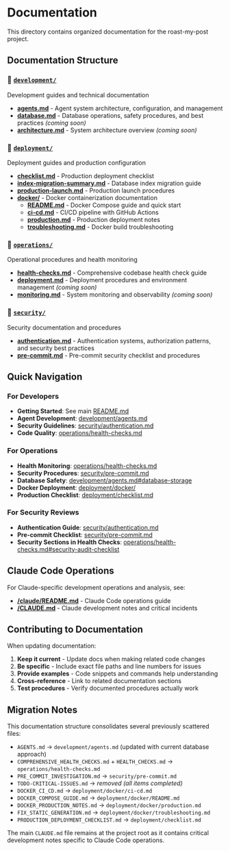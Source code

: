 # Documentation

This directory contains organized documentation for the roast-my-post project.

## Documentation Structure

### 📁 [`development/`](development/)
Development guides and technical documentation

- **[agents.md](development/agents.md)** - Agent system architecture, configuration, and management
- **[database.md](development/database.md)** - Database operations, safety procedures, and best practices *(coming soon)*
- **[architecture.md](development/architecture.md)** - System architecture overview *(coming soon)*

### 📁 [`deployment/`](deployment/)
Deployment guides and production configuration

- **[checklist.md](deployment/checklist.md)** - Production deployment checklist
- **[index-migration-summary.md](deployment/index-migration-summary.md)** - Database index migration guide
- **[production-launch.md](deployment/production-launch.md)** - Production launch procedures
- **[docker/](deployment/docker/)** - Docker containerization documentation
  - **[README.md](deployment/docker/README.md)** - Docker Compose guide and quick start
  - **[ci-cd.md](deployment/docker/ci-cd.md)** - CI/CD pipeline with GitHub Actions
  - **[production.md](deployment/docker/production.md)** - Production deployment notes
  - **[troubleshooting.md](deployment/docker/troubleshooting.md)** - Docker build troubleshooting

### 📁 [`operations/`](operations/)
Operational procedures and health monitoring

- **[health-checks.md](operations/health-checks.md)** - Comprehensive codebase health check guide
- **[deployment.md](operations/deployment.md)** - Deployment procedures and environment management *(coming soon)*
- **[monitoring.md](operations/monitoring.md)** - System monitoring and observability *(coming soon)*

### 📁 [`security/`](security/)
Security documentation and procedures

- **[authentication.md](security/authentication.md)** - Authentication systems, authorization patterns, and security best practices
- **[pre-commit.md](security/pre-commit.md)** - Pre-commit security checklist and procedures

## Quick Navigation

### For Developers
- **Getting Started**: See main [README.md](../README.md)
- **Agent Development**: [development/agents.md](development/agents.md)
- **Security Guidelines**: [security/authentication.md](security/authentication.md)
- **Code Quality**: [operations/health-checks.md](operations/health-checks.md)

### For Operations
- **Health Monitoring**: [operations/health-checks.md](operations/health-checks.md)
- **Security Procedures**: [security/pre-commit.md](security/pre-commit.md)
- **Database Safety**: [development/agents.md#database-storage](development/agents.md#database-storage)
- **Docker Deployment**: [deployment/docker/](deployment/docker/)
- **Production Checklist**: [deployment/checklist.md](deployment/checklist.md)

### For Security Reviews
- **Authentication Guide**: [security/authentication.md](security/authentication.md)
- **Pre-commit Checklist**: [security/pre-commit.md](security/pre-commit.md)
- **Security Sections in Health Checks**: [operations/health-checks.md#security-audit-checklist](operations/health-checks.md#security-audit-checklist)

## Claude Code Operations

For Claude-specific development operations and analysis, see:
- **[/claude/README.md](../claude/README.md)** - Claude Code operations guide
- **[/CLAUDE.md](../CLAUDE.md)** - Claude development notes and critical incidents

## Contributing to Documentation

When updating documentation:

1. **Keep it current** - Update docs when making related code changes
2. **Be specific** - Include exact file paths and line numbers for issues
3. **Provide examples** - Code snippets and commands help understanding
4. **Cross-reference** - Link to related documentation sections
5. **Test procedures** - Verify documented procedures actually work

## Migration Notes

This documentation structure consolidates several previously scattered files:
- `AGENTS.md` → `development/agents.md` (updated with current database approach)
- `COMPREHENSIVE_HEALTH_CHECKS.md` + `HEALTH_CHECKS.md` → `operations/health-checks.md`
- `PRE_COMMIT_INVESTIGATION.md` → `security/pre-commit.md`
- `TODO-CRITICAL-ISSUES.md` → *removed (all items completed)*
- `DOCKER_CI_CD.md` → `deployment/docker/ci-cd.md`
- `DOCKER_COMPOSE_GUIDE.md` → `deployment/docker/README.md`
- `DOCKER_PRODUCTION_NOTES.md` → `deployment/docker/production.md`
- `FIX_STATIC_GENERATION.md` → `deployment/docker/troubleshooting.md`
- `PRODUCTION_DEPLOYMENT_CHECKLIST.md` → `deployment/checklist.md`

The main `CLAUDE.md` file remains at the project root as it contains critical development notes specific to Claude Code operations.